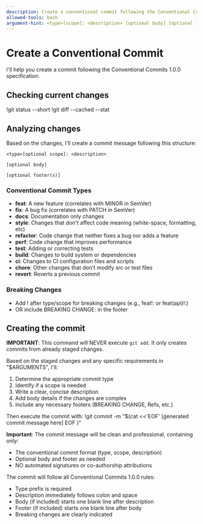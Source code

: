 ```yaml
---
description: Create a conventional commit following the Conventional Commits 1.0.0 specification
allowed-tools: bash
argument-hint: <type>[scope]: <description> [optional body] [optional footer]
---
```


# Create a Conventional Commit

I'll help you create a commit following the Conventional Commits 1.0.0 specification.

## Checking current changes

!git status --short
!git diff --cached --stat

## Analyzing changes

Based on the changes, I'll create a commit message following this structure:

```
<type>[optional scope]: <description>

[optional body]

[optional footer(s)]
```

### Conventional Commit Types

- **feat**: A new feature (correlates with MINOR in SemVer)
- **fix**: A bug fix (correlates with PATCH in SemVer)
- **docs**: Documentation only changes
- **style**: Changes that don't affect code meaning (white-space, formatting, etc)
- **refactor**: Code change that neither fixes a bug nor adds a feature
- **perf**: Code change that improves performance
- **test**: Adding or correcting tests
- **build**: Changes to build system or dependencies
- **ci**: Changes to CI configuration files and scripts
- **chore**: Other changes that don't modify src or test files
- **revert**: Reverts a previous commit

### Breaking Changes

- Add ! after type/scope for breaking changes (e.g., feat!: or feat(api)!:)
- OR include BREAKING CHANGE: in the footer

## Creating the commit

**IMPORTANT**: This command will NEVER execute `git add`. It only creates commits from already staged changes.

Based on the staged changes and any specific requirements in "$ARGUMENTS", I'll:

1. Determine the appropriate commit type
2. Identify if a scope is needed
3. Write a clear, concise description
4. Add body details if the changes are complex
5. Include any necessary footers (BREAKING CHANGE, Refs, etc.)

Then execute the commit with:
!git commit -m "$(cat <<'EOF'
[generated commit message here]
EOF
)"

**Important**: The commit message will be clean and professional, containing only:

- The conventional commit format (type, scope, description)
- Optional body and footer as needed
- NO automated signatures or co-authorship attributions

The commit will follow all Conventional Commits 1.0.0 rules:

- Type prefix is required
- Description immediately follows colon and space
- Body (if included) starts one blank line after description
- Footer (if included) starts one blank line after body
- Breaking changes are clearly indicated
